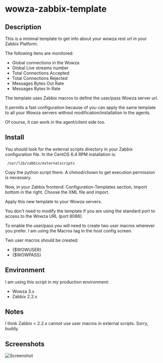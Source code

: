 wowza-zabbix-template
=====================

Description
-----------

This is a minimal template to get info about your wowza rest url in your Zabbix Platform.

The following itens are monitored:

* Global connections in the Wowza
* Global Live streams number
* Total Connections Accepted
* Total Connections Rejected
* Messages Bytes Out Rate
* Messages Bytes In Rate

The template uses Zabbix macros to define the user/pass Wowza server url.

It permits a fast configuration because of you can apply the same template to all your Wowza servers without modification/installation in the agents.

Of course, it can work in the agent/client side too.

Install
-------

You should look for the external scripts directory in your Zabbix configuration file. 
In the CentOS 6.4 RPM installation is: 

``` 
 /usr/lib/zabbix/externalscripts 
```

Copy the python script there. A chmod/chown to get execution permission is necessary.

Now, in your Zabbix frontend: Configuration-Templates section, Import bottom in the right.
Choose the XML file and import.

Apply this new template to your Wowza servers. 

You don't need to modify the template if you are using the standard port to access to the Wowza URL (port 8086).

To enable the user/pass you will need to create two user macros wherever you prefer. I am using the Macros tag in the host config screen.

Two user macros should be created:

* {$WOWUSER}
* {$WOWPASS}

Environment
-----------

I am using this script in my production environment:

* Wowza 3.x
* Zabbix 2.2.x

Notes
-----

I think Zabbix < 2.2.x cannot use user macros in external scripts. Sorry, buddy.

Screenshots
-----------
![Screenshot](img/zabbix-wowza-graph.png)
